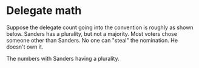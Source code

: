 # Delegate math
Suppose the delegate count going into the convention is roughly as shown below. Sanders has a plurality, but not a majority. Most voters chose someone other than Sanders. No one can "steal" the nomination. He doesn't own it.

The numbers with Sanders having a plurality.

